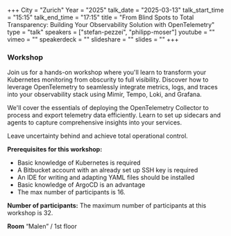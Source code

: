 +++
City = "Zurich"
Year = "2025"
talk_date = "2025-03-13"
talk_start_time = "15:15"
talk_end_time = "17:15"
title = "From Blind Spots to Total Transparency: Building Your Observability Solution with OpenTelemetry"
type = "talk"
speakers = ["stefan-pezzei", "philipp-moser"]
youtube = ""
vimeo = ""
speakerdeck = ""
slideshare = ""
slides = ""
+++

### Workshop

Join us for a hands-on workshop where you'll learn to transform your Kubernetes monitoring from obscurity to full visibility. Discover how to leverage OpenTelemetry to seamlessly integrate metrics, logs, and traces into your observability stack using Mimir, Tempo, Loki, and Grafana.

We'll cover the essentials of deploying the OpenTelemetry Collector to process and export telemetry data efficiently. Learn to set up sidecars and agents to capture comprehensive insights into your services.

Leave uncertainty behind and achieve total operational control.

<strong>Prerequisites for this workshop:</strong>
- Basic knowledge of Kubernetes is required
- A Bitbucket account with an already set up SSH key is required
- An IDE for writing and adapting YAML files should be installed
- Basic knowledge of ArgoCD is an advantage
- The max number of participants is 16. 

<strong>Number of participants:</strong>
The maximum number of participants at this workshop is 32.

<strong>Room</strong>
“Malen” / 1st floor